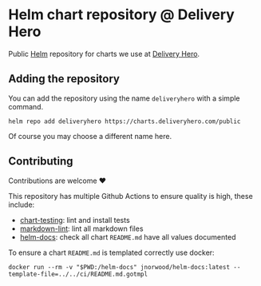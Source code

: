 # Helm chart repository @ Delivery Hero

Public [Helm](https://helm.sh/) repository for charts we use at [Delivery Hero](https://www.deliveryhero.com/).

## Adding the repository

You can add the repository using the name `deliveryhero` with a simple command.

```console
helm repo add deliveryhero https://charts.deliveryhero.com/public
```

Of course you may choose a different name here.

## Contributing

Contributions are welcome ❤️

This repository has multiple Github Actions to ensure quality is high, these include:

- [chart-testing](https://github.com/helm/chart-testing): lint and install tests
- [markdown-lint](https://github.com/avto-dev/markdown-lint): lint all markdown files
- [helm-docs](https://github.com/norwoodj/helm-docs): check all chart `README.md` have all values documented

To ensure a chart `README.md` is templated correctly use docker:

```console
docker run --rm -v "$PWD:/helm-docs" jnorwood/helm-docs:latest --template-file=../../ci/README.md.gotmpl
```
